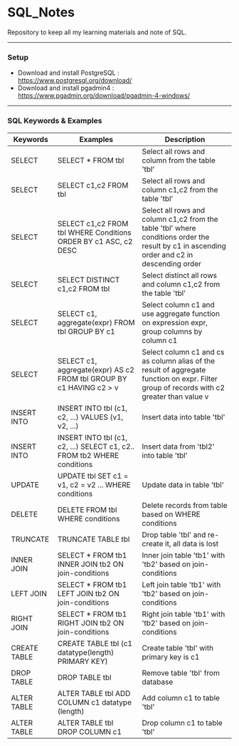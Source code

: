 # SQL_Notes
Repository to keep all my learning materials and note of SQL. 

***

### Setup
- Download and install PostgreSQL : https://www.postgresql.org/download/
- Download and install pgadmin4 : https://www.pgadmin.org/download/pgadmin-4-windows/

***

### SQL Keywords & Examples

Keywords | Examples | Description
--- | --- | --- 
SELECT | SELECT * FROM tbl | Select all rows and column from the table 'tbl' 
SELECT | SELECT c1,c2 FROM tbl | Select all rows and column c1,c2 from the table 'tbl' 
SELECT | SELECT c1,c2 FROM tbl WHERE Conditions ORDER BY c1 ASC, c2 DESC| Select all rows and column c1,c2 from the table 'tbl' where conditions order the result by c1 in ascending order and c2 in descending order 
SELECT | SELECT DISTINCT c1,c2 FROM tbl | Select distinct all rows and column c1,c2 from the table 'tbl' 
SELECT | SELECT c1, aggregate(expr) FROM tbl GROUP BY c1| Select column c1 and use aggregate function on expression expr, group columns by column c1 |
SELECT | SELECT c1, aggregate(expr) AS c2 FROM tbl GROUP BY c1 HAVING c2 > v| Select column c1 and cs as column alias of the result of aggregate function on expr. Filter group of records with c2 greater than value v 
INSERT INTO | INSERT INTO tbl (c1, c2, ...) VALUES (v1, v2, ...) | Insert data into table 'tbl' 
INSERT INTO | INSERT INTO tbl (c1, c2, ...) SELECT c1, c2.. FROM tb2 WHERE conditions | Insert data from 'tbl2' into table 'tbl' 
UPDATE | UPDATE tbl SET c1 = v1, c2 = v2 ... WHERE conditions | Update data in table 'tbl'
DELETE | DELETE FROM tbl WHERE conditions | Delete records from table based on WHERE conditions 
TRUNCATE | TRUNCATE TABLE tbl | Drop table 'tbl' and re-create it, all data is lost 
INNER JOIN | SELECT * FROM tb1 INNER JOIN tb2 ON join-conditions | Inner join table 'tb1' with 'tb2' based on join-conditions 
LEFT JOIN | SELECT * FROM tb1 LEFT JOIN tb2 ON join-conditions | Left join table 'tb1' with 'tb2' based on join-conditions 
RIGHT JOIN | SELECT * FROM tb1 RIGHT JOIN tb2 ON join-conditions | Right join table 'tb1' with 'tb2' based on join-conditions 
CREATE TABLE | CREATE TABLE tbl (c1 datatype(length) PRIMARY KEY) | Create table 'tbl' with primary key is c1 
DROP TABLE | DROP TABLE tbl | Remove table 'tbl' from database 
ALTER TABLE | ALTER TABLE tbl ADD COLUMN c1 datatype (length) | Add column c1 to table 'tbl' 
ALTER TABLE | ALTER TABLE tbl DROP COLUMN c1 | Drop column c1 to table 'tbl' 

